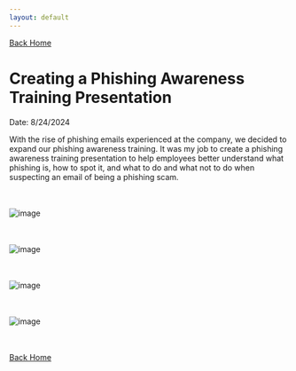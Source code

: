 ```yaml
---
layout: default
---
```


[Back Home](./index.md)

# Creating a Phishing Awareness Training Presentation

Date: 8/24/2024

With the rise of phishing emails experienced at the company, we decided to expand our phishing awareness training. It was my job to create a phishing awareness training presentation to help employees better understand what phishing is, how to spot it, and what to do and what not to do when suspecting an email of being a phishing scam.

<br/><br/>
![image](https://github.com/user-attachments/assets/b5933cda-08a3-4586-b374-524ada99df5b)


<br/><br/>
![image](https://github.com/user-attachments/assets/ecc262dc-e58a-4081-a624-eecb4b142fae)


<br/><br/>
![image](https://github.com/user-attachments/assets/767a8948-5dd6-4ce1-961f-26d182678359)


<br/><br/>
![image](https://github.com/user-attachments/assets/75a5d68a-3ed2-4754-b2a9-26cb200b0569)



<br/><br/>
[Back Home](./index.md)
